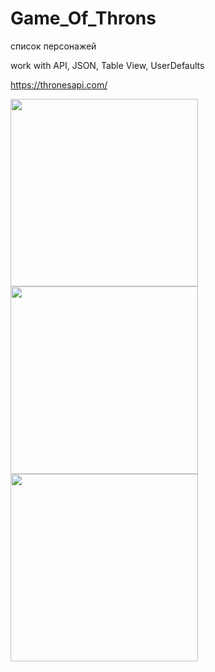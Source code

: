 # Game_Of_Throns

список персонажей 

work with API, JSON, Table View, UserDefaults

https://thronesapi.com/



<img src = "https://user-images.githubusercontent.com/81037313/162629071-067eb12c-847f-40de-840b-c3e6b57bab90.png" width = "300" hegiht = "300" > 
                                                                                                                 
<img src = "https://user-images.githubusercontent.com/81037313/162629076-c0f20a8f-d257-4a7b-a063-ea53ce5c3db7.png" width = "300" hegiht = "300" >

<img src = "https://user-images.githubusercontent.com/81037313/162629089-2b61bd14-0348-4e07-882f-a115209e8cb6.png" width = "300" hegiht = "300" > 
